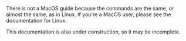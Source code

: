 There is not a MacOS guide because the commands are the same, or almost the same, as in Linux.
If you're a MacOS user, please see the documentation for Linux.

This documentation is also under construction, so it may be incomplete.